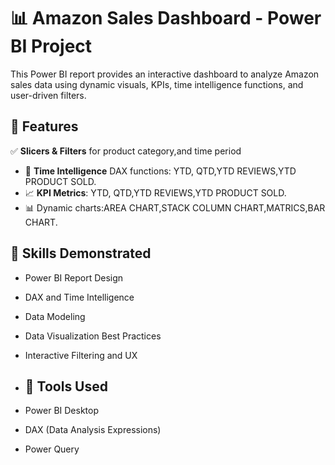 # 📊 Amazon Sales Dashboard - Power BI Project
This Power BI report provides an interactive dashboard to analyze Amazon sales data using dynamic visuals, KPIs, time intelligence functions, and user-driven filters.
## 🧩 Features
✅ **Slicers & Filters** for product category,and time period
- 📅 **Time Intelligence** DAX functions: YTD, QTD,YTD REVIEWS,YTD PRODUCT SOLD.
- 📈 **KPI Metrics**: YTD, QTD,YTD REVIEWS,YTD PRODUCT SOLD.
- 📊 Dynamic charts:AREA CHART,STACK COLUMN CHART,MATRICS,BAR CHART.

## 📌 Skills Demonstrated

- Power BI Report Design
- DAX and Time Intelligence
- Data Modeling
- Data Visualization Best Practices
- Interactive Filtering and UX

- ## 🔧 Tools Used
- Power BI Desktop
- DAX (Data Analysis Expressions)
- Power Query
